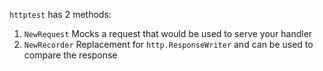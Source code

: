 `httptest` has 2 methods:

1. `NewRequest`
   Mocks a request that would be used to serve your handler
2. `NewRecorder`
   Replacement for `http.ResponseWriter` and can be used to compare the response
